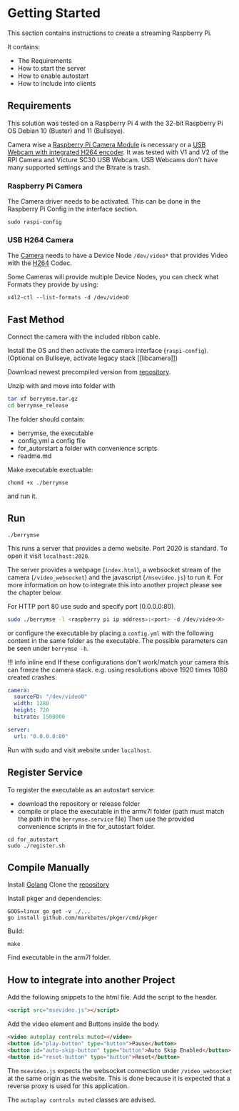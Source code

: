 # Getting Started

This section contains instructions to create a streaming Raspberry Pi.

It contains:
- The Requirements
- How to start the server
- How to enable autostart
- How to include into clients

## Requirements

This solution was tested on a Raspberry Pi 4 with the 32-bit Raspberry Pi OS Debian 10 (Buster) and 11 (Bullseye).

Camera wise a [Raspberry Pi Camera Module](Theory/Camera%20and%20Driver/rpicamera.md) is necessary or a [USB Webcam with integrated H264 encoder](Theory/Camera%20and%20Driver/h264camera.md). It was tested with V1 and V2 of the RPI Camera and Victure SC30 USB Webcam. USB Webcams don't have many supported settings and the Bitrate is trash.

### Raspberry Pi Camera

The Camera driver needs to be activated. This can be done in the Raspberry Pi Config in the interface section.

    sudo raspi-config

### USB H264 Camera

The [Camera](Theory/Camera%20and%20Driver/h264camera.md) needs to have a Device Node ``/dev/video*`` that provides Video with the [H264](Theory/Video/h264.md) Codec.

Some Cameras will provide multiple Device Nodes, you can check what Formats they provide by using:

    v4l2-ctl --list-formats -d /dev/video0

## Fast Method
Connect the camera with the included ribbon cable. 

Install the OS and then activate the camera interface (`raspi-config`). (Optional on Bullseye, activate legacy stack [[libcamera]])

Download newest precompiled version from [repository](https://github.com/Ch3ri0ur/berrymse/releases).

Unzip with and move into folder with

``` bash
tar xf berrymse.tar.gz
cd berrymse_release
```

The folder should contain:
* berrymse, the executable
* config.yml a config file
* for_autorstart a folder with convenience scripts
* readme.md 

Make executable exectuable:

```chomd +x ./berrymse```

and run it.

## Run

```
./berrymse
```
This runs a server that provides a demo website. Port 2020 is standard. To open it visit `localhost:2020`.

The server provides a webpage (`index.html`), a websocket stream of the camera (`/video_websocket`) and the javascript (`/msevideo.js`) to run it. For more information on how to integrate this into another project please see the chapter below.

For HTTP port 80 use sudo and specify port (0.0.0.0:80). 

``` bash
sudo ./berrymse -l <raspberry pi ip address>:<port> -d /dev/video<X>
```
or configure the executable by placing a `config.yml`  with the following content in the same folder as the executable. The possible parameters can be seen under `berrymse -h`.

!!! info inline end
    If these configurations don't work/match your camera this can freeze the camera stack. e.g. using resolutions above 1920 times 1080 created crashes.

``` yaml title="config.yml"
camera:
  sourceFD: "/dev/video0"
  width: 1280
  height: 720
  bitrate: 1500000

server:
  url: "0.0.0.0:80"
```

Run with sudo and visit website under ```localhost```.


## Register Service
To register the executable as an autostart service:

- download the repository or release folder
- compile or place the executable in the armv7l folder (path must match the path in the `berrymse.service` file)
Then use the provided convenience scripts in the for_autostart folder. 

```
cd for_autostart
sudo ./register.sh
```

## Compile Manually

Install [Golang](https://go.dev/dl/)
Clone the [repository](https://github.com/Ch3ri0ur/berrymse)

Install pkger and dependencies:
```
GOOS=linux go get -v ./...
go install github.com/markbates/pkger/cmd/pkger
```

Build:
```
make
```
Find executable in the arm7l folder.

## How to integrate into another Project

Add the following snippets to the html file.
Add the script to the header.
``` html
<script src="msevideo.js"></script>
```

Add the video element and Buttons inside the body.
```html
<video autoplay controls muted></video>
<button id="play-button" type="button">Pause</button>
<button id="auto-skip-button" type="button">Auto Skip Enabled</button>
<button id="reset-button" type="button">Reset</button>
``` 

The `msevideo.js` expects the websocket connection under `/video_websocket` at the same origin as the website. This is done because it is expected that a reverse proxy is used for this application.

The `autoplay controls muted` classes are advised.
